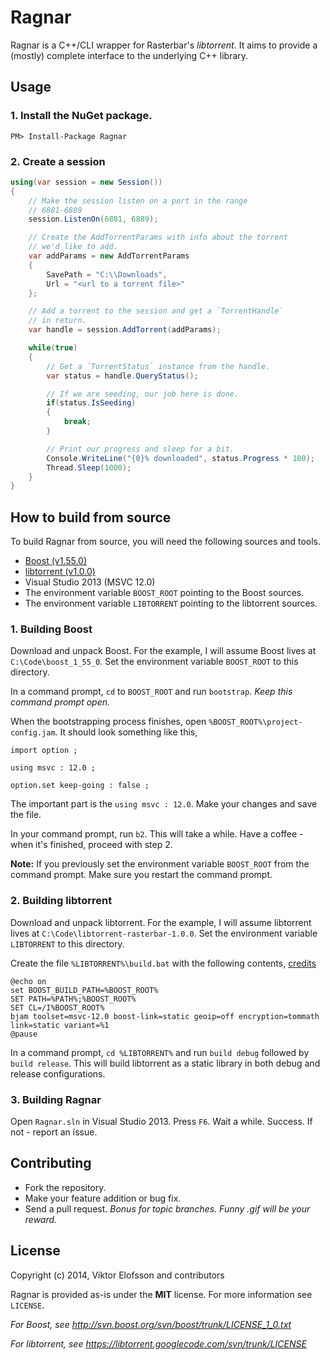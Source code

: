 # Ragnar
Ragnar is a C++/CLI wrapper for Rasterbar's *libtorrent*. It aims to provide a (mostly) complete interface to the underlying C++ library.

## Usage

### 1. Install the NuGet package.

```posh
PM> Install-Package Ragnar
```

### 2. Create a session

```csharp
using(var session = new Session())
{
    // Make the session listen on a port in the range
    // 6881-6889
    session.ListenOn(6881, 6889);

    // Create the AddTorrentParams with info about the torrent
    // we'd like to add.
    var addParams = new AddTorrentParams
    {
        SavePath = "C:\\Downloads",
        Url = "<url to a torrent file>"
    };

    // Add a torrent to the session and get a `TorrentHandle`
    // in return.
    var handle = session.AddTorrent(addParams);

    while(true)
    {
        // Get a `TorrentStatus` instance from the handle.
        var status = handle.QueryStatus();

        // If we are seeding, our job here is done.
        if(status.IsSeeding)
        {
            break;
        }

        // Print our progress and sleep for a bit.
        Console.WriteLine("{0}% downloaded", status.Progress * 100);
        Thread.Sleep(1000);
    }
}
```

## How to build from source
To build Ragnar from source, you will need the following sources and tools.

* [Boost (v1.55.0)](http://www.boost.org/users/history/version_1_55_0.html)
* [libtorrent (v1.0.0)](http://sourceforge.net/projects/libtorrent/files/libtorrent/)
* Visual Studio 2013 (MSVC 12.0)
* The environment variable `BOOST_ROOT` pointing to the Boost sources.
* The environment variable `LIBTORRENT` pointing to the libtorrent sources.

### 1. Building Boost
Download and unpack Boost. For the example, I will assume Boost lives at `C:\Code\boost_1_55_0`. Set the environment variable `BOOST_ROOT` to this directory.

In a command prompt, `cd` to `BOOST_ROOT` and run `bootstrap`. *Keep this command prompt open.*

When the bootstrapping process finishes, open `%BOOST_ROOT%\project-config.jam`. It should look something like this,

```
import option ; 
 
using msvc : 12.0 ; 
 
option.set keep-going : false ; 
```

The important part is the `using msvc : 12.0`. Make your changes and save the file.

In your command prompt, run `b2`. This will take a while. Have a coffee - when it's finished, proceed with step 2.

**Note:** If you previously set the environment variable `BOOST_ROOT` from the command prompt. Make sure you restart the command prompt.

### 2. Building libtorrent
Download and unpack libtorrent. For the example, I will assume libtorrent lives at `C:\Code\libtorrent-rasterbar-1.0.0`. Set the environment variable `LIBTORRENT` to this directory.

Create the file `%LIBTORRENT%\build.bat` with the following contents, [credits](http://thomasfischer.biz/building-libtorrent-for-windows-with-visual-studio-2012/)

```
@echo on
set BOOST_BUILD_PATH=%BOOST_ROOT%
SET PATH=%PATH%;%BOOST_ROOT%
SET CL=/I%BOOST_ROOT%
bjam toolset=msvc-12.0 boost-link=static geoip=off encryption=tommath link=static variant=%1
@pause
```

In a command prompt, `cd %LIBTORRENT%` and run `build debug` followed by `build release`. This will build libtorrent as a static library in both debug and release configurations.

### 3. Building Ragnar
Open `Ragnar.sln` in Visual Studio 2013. Press `F6`. Wait a while. Success. If not - report an issue.

## Contributing
* Fork the repository.
* Make your feature addition or bug fix.
* Send a pull request. *Bonus for topic branches. Funny .gif will be your reward.*

## License
Copyright (c) 2014, Viktor Elofsson and contributors

Ragnar is provided as-is under the **MIT** license. For more information see `LICENSE`.

*For Boost, see http://svn.boost.org/svn/boost/trunk/LICENSE_1_0.txt*

*For libtorrent, see https://libtorrent.googlecode.com/svn/trunk/LICENSE*

